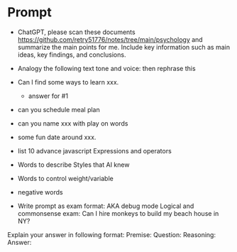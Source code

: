# Prompt
- ChatGPT, please scan these documents https://github.com/retry51776/notes/tree/main/psychology and summarize the main points for me. Include key information such as main ideas, key findings, and conclusions.

- Analogy the following text tone and voice: then rephrase this

- Can I find some ways to learn xxx. 
  - answer for #1

- can you schedule meal plan 
- can you name xxx with play on words
- some fun date around xxx.
- list 10 advance javascript Expressions and operators


- Words to describe Styles that AI knew
- Words to control weight/variable
- negative words


- Write prompt as exam format: AKA debug mode
Logical and commonsense exam:
Can I hire monkeys to build my beach house in NY?

Explain your answer in following format:
Premise:
Question:
Reasoning: 
Answer: 
